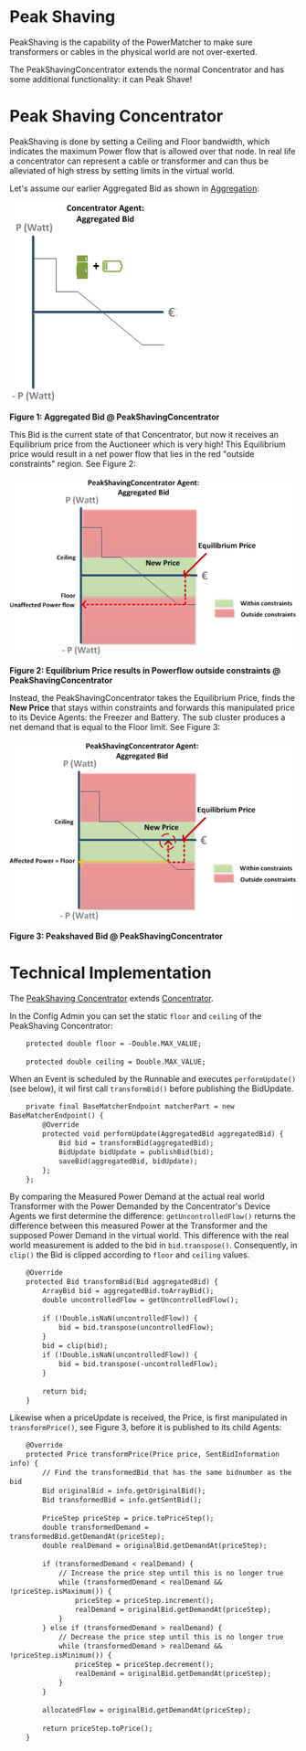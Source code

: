 # Peak Shaving

PeakShaving is the capability of the PowerMatcher to make sure transformers or cables in the physical world are not over-exerted.

The PeakShavingConcentrator extends the normal Concentrator and has some additional functionality: it can Peak Shave!

# Peak Shaving Concentrator

PeakShaving is done by setting a Ceiling and Floor bandwidth, which indicates the maximum Power flow that is allowed over that node. In real life a concentrator can represent a cable or transformer and can thus be alleviated of high stress by setting limits in the virtual world.

Let's assume our earlier Aggregated Bid as shown in [Aggregation](Aggregation.md):

![AggregatedBid](AggregatedBid1.png)

**Figure 1: Aggregated Bid @ PeakShavingConcentrator**
 
This Bid is the current state of that Concentrator, but now it receives an Equilibrium price from the Auctioneer which is very high! This Equilibrium price would result in a net power flow that lies in the red "outside constraints" region. See Figure 2:

![NoPeakShavingBid](NoPeakshavingBid1.png)

**Figure 2: Equilibrium Price results in Powerflow outside constraints  @ PeakShavingConcentrator**

Instead, the PeakShavingConcentrator takes the Equilibrium Price, finds the **New Price** that stays within constraints and forwards this manipulated price to its Device Agents: the Freezer and Battery. The sub cluster produces a net demand that is equal to the Floor limit. See Figure 3:

![PeakShavingBid](PeakshavingBid1.png)

**Figure 3: Peakshaved Bid @ PeakShavingConcentrator**

# Technical Implementation

The [PeakShaving Concentrator](https://github.com/flexiblepower/powermatcher/blob/master/net.powermatcher.peakshaving/src/net/powermatcher/peakshaving/PeakShavingConcentrator.java) extends [Concentrator](https://github.com/flexiblepower/powermatcher/blob/master/net.powermatcher.core/src/net/powermatcher/core/concentrator/Concentrator.java).

In the Config Admin you can set the static `floor` and `ceiling` of the PeakShaving Concentrator:

```
    protected double floor = -Double.MAX_VALUE;

    protected double ceiling = Double.MAX_VALUE;
```

When an Event is scheduled by the Runnable and executes `performUpdate()` (see below), it wil first call `transformBid()` before publishing the BidUpdate. 

```
    private final BaseMatcherEndpoint matcherPart = new BaseMatcherEndpoint() {
        @Override
        protected void performUpdate(AggregatedBid aggregatedBid) {
            Bid bid = transformBid(aggregatedBid);
            BidUpdate bidUpdate = publishBid(bid);
            saveBid(aggregatedBid, bidUpdate);
        };
    };
```
By comparing the Measured Power Demand at the actual real world Transformer with the Power Demanded by the Concentrator's Device Agents we first determine the difference: `getUncontrolledFlow()` returns the difference between this measured Power at the Transformer and the supposed Power Demand in the virtual world. This difference with the real world measurement is added to the bid in `bid.transpose()`. Consequently, in `clip()` the Bid is clipped according to `floor` and `ceiling` values.  

```
    @Override
    protected Bid transformBid(Bid aggregatedBid) {
        ArrayBid bid = aggregatedBid.toArrayBid();
        double uncontrolledFlow = getUncontrolledFlow();

        if (!Double.isNaN(uncontrolledFlow)) {
            bid = bid.transpose(uncontrolledFlow);
        }
        bid = clip(bid);
        if (!Double.isNaN(uncontrolledFlow)) {
            bid = bid.transpose(-uncontrolledFlow);
        }

        return bid;
    }
```

Likewise when a priceUpdate is received, the Price, is first manipulated in `transformPrice()`, see Figure 3, before it is published to its child Agents:

```
    @Override
    protected Price transformPrice(Price price, SentBidInformation info) {
        // Find the transformedBid that has the same bidnumber as the bid
        Bid originalBid = info.getOriginalBid();
        Bid transformedBid = info.getSentBid();

        PriceStep priceStep = price.toPriceStep();
        double transformedDemand = transformedBid.getDemandAt(priceStep);
        double realDemand = originalBid.getDemandAt(priceStep);

        if (transformedDemand < realDemand) {
            // Increase the price step until this is no longer true
            while (transformedDemand < realDemand && !priceStep.isMaximum()) {
                priceStep = priceStep.increment();
                realDemand = originalBid.getDemandAt(priceStep);
            }
        } else if (transformedDemand > realDemand) {
            // Decrease the price step until this is no longer true
            while (transformedDemand > realDemand && !priceStep.isMinimum()) {
                priceStep = priceStep.decrement();
                realDemand = originalBid.getDemandAt(priceStep);
            }
        }

        allocatedFlow = originalBid.getDemandAt(priceStep);

        return priceStep.toPrice();
    }
```
